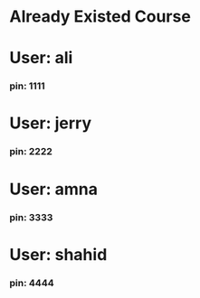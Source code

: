 <h1>Already Existed Course</h1>
<div>
  <h1>User: ali</h1>
  <h3>pin: 1111</h3>
</div>

<div>
  <h1>User: jerry</h1>
  <h3>pin: 2222</h3>
</div>

<div>
  <h1>User: amna</h1>
  <h3>pin: 3333</h3>
</div>

<div>
  <h1>User: shahid</h1>
  <h3>pin: 4444</h3>
</div>

